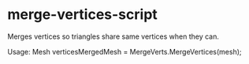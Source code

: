 # merge-vertices-script
Merges vertices so triangles share same vertices when they can.

Usage: 
Mesh verticesMergedMesh = MergeVerts.MergeVertices(mesh);
